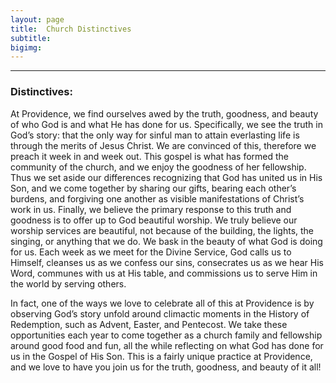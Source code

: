 ```yaml
---
layout: page
title:  Church Distinctives
subtitle:
bigimg:
---
```


<div class="hr-space">
  <hr class="small-hr">
</div>

### Distinctives:

At Providence, we find ourselves awed by the truth, goodness, and beauty of who God is and what He has done for us.  Specifically, we see the truth in God’s story: that the only way for sinful man to attain everlasting life is through the merits of Jesus Christ.  We are convinced of this, therefore we preach it week in and week out.  This gospel is what has formed the community of the church, and we enjoy the goodness of her fellowship.  Thus we set aside our differences recognizing that God has united us in His Son, and we come together by sharing our gifts, bearing each other’s burdens, and forgiving one another as visible manifestations of Christ’s work in us.  Finally, we believe the primary response to this truth and goodness is to offer up to God beautiful worship.  We truly believe our worship services are beautiful, not because of the building, the lights, the singing, or anything that we do.  We bask in the beauty of what God is doing for us.  Each week as we meet for the Divine Service, God calls us to Himself, cleanses us as we confess our sins, consecrates us as we hear His Word, communes with us at His table, and commissions us to serve Him in the world by serving others.

In fact, one of the ways we love to celebrate all of this at Providence is by observing God’s story unfold around climactic moments in the History of Redemption, such as Advent, Easter, and Pentecost.  We take these opportunities each year to come together as a church family and fellowship around good food and fun, all the while reflecting on what God has done for us in the Gospel of His Son.  This is a fairly unique practice at Providence, and we love to have you join us for the truth, goodness, and beauty of it all!
